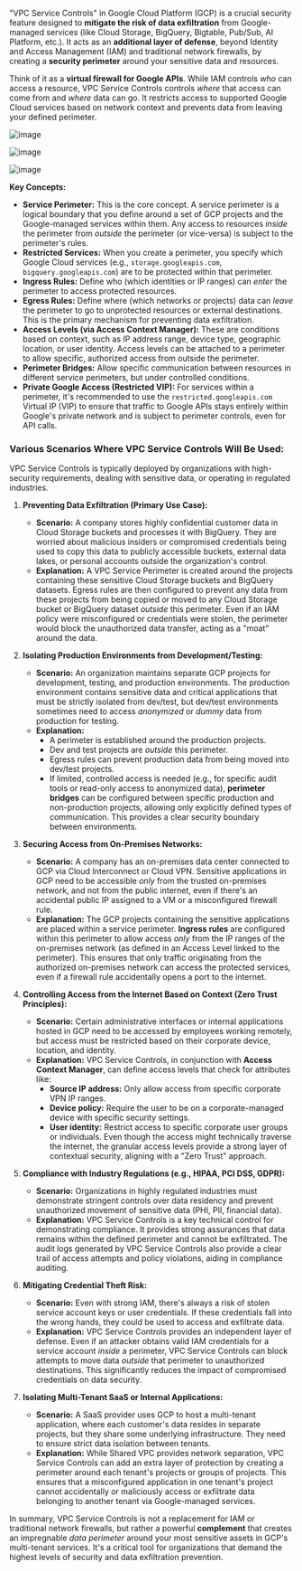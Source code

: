 "VPC Service Controls" in Google Cloud Platform (GCP) is a crucial security feature designed to **mitigate the risk of data exfiltration** from Google-managed services (like Cloud Storage, BigQuery, Bigtable, Pub/Sub, AI Platform, etc.). It acts as an **additional layer of defense**, beyond Identity and Access Management (IAM) and traditional network firewalls, by creating a **security perimeter** around your sensitive data and resources.

Think of it as a **virtual firewall for Google APIs**. While IAM controls *who* can access a resource, VPC Service Controls controls *where* that access can come from and *where* data can go. It restricts access to supported Google Cloud services based on network context and prevents data from leaving your defined perimeter.


![image](https://github.com/user-attachments/assets/11248aa7-7c41-4422-a6c7-8a7bfa548546)

![image](https://github.com/user-attachments/assets/12b9d098-389d-457e-b871-3aea26611ff0)

![image](https://github.com/user-attachments/assets/23fbaa14-3f18-42d7-ba6e-1ca96173b7f5)




**Key Concepts:**

* **Service Perimeter:** This is the core concept. A service perimeter is a logical boundary that you define around a set of GCP projects and the Google-managed services within them. Any access to resources *inside* the perimeter from *outside* the perimeter (or vice-versa) is subject to the perimeter's rules.
* **Restricted Services:** When you create a perimeter, you specify which Google Cloud services (e.g., `storage.googleapis.com`, `bigquery.googleapis.com`) are to be protected within that perimeter.
* **Ingress Rules:** Define who (which identities or IP ranges) can *enter* the perimeter to access protected resources.
* **Egress Rules:** Define where (which networks or projects) data can *leave* the perimeter to go to unprotected resources or external destinations. This is the primary mechanism for preventing data exfiltration.
* **Access Levels (via Access Context Manager):** These are conditions based on context, such as IP address range, device type, geographic location, or user identity. Access levels can be attached to a perimeter to allow specific, authorized access from outside the perimeter.
* **Perimeter Bridges:** Allow specific communication between resources in different service perimeters, but under controlled conditions.
* **Private Google Access (Restricted VIP):** For services within a perimeter, it's recommended to use the `restricted.googleapis.com` Virtual IP (VIP) to ensure that traffic to Google APIs stays entirely within Google's private network and is subject to perimeter controls, even for API calls.

### Various Scenarios Where VPC Service Controls Will Be Used:

VPC Service Controls is typically deployed by organizations with high-security requirements, dealing with sensitive data, or operating in regulated industries.

1.  **Preventing Data Exfiltration (Primary Use Case):**
    * **Scenario:** A company stores highly confidential customer data in Cloud Storage buckets and processes it with BigQuery. They are worried about malicious insiders or compromised credentials being used to copy this data to publicly accessible buckets, external data lakes, or personal accounts outside the organization's control.
    * **Explanation:** A VPC Service Perimeter is created around the projects containing these sensitive Cloud Storage buckets and BigQuery datasets. Egress rules are then configured to prevent any data from these projects from being copied or moved to any Cloud Storage bucket or BigQuery dataset *outside* this perimeter. Even if an IAM policy were misconfigured or credentials were stolen, the perimeter would block the unauthorized data transfer, acting as a "moat" around the data.

2.  **Isolating Production Environments from Development/Testing:**
    * **Scenario:** An organization maintains separate GCP projects for development, testing, and production environments. The production environment contains sensitive data and critical applications that must be strictly isolated from dev/test, but dev/test environments sometimes need to access *anonymized* or *dummy* data from production for testing.
    * **Explanation:**
        * A perimeter is established around the production projects.
        * Dev and test projects are *outside* this perimeter.
        * Egress rules can prevent production data from being moved into dev/test projects.
        * If limited, controlled access is needed (e.g., for specific audit tools or read-only access to anonymized data), **perimeter bridges** can be configured between specific production and non-production projects, allowing only explicitly defined types of communication. This provides a clear security boundary between environments.

3.  **Securing Access from On-Premises Networks:**
    * **Scenario:** A company has an on-premises data center connected to GCP via Cloud Interconnect or Cloud VPN. Sensitive applications in GCP need to be accessible *only* from the trusted on-premises network, and not from the public internet, even if there's an accidental public IP assigned to a VM or a misconfigured firewall rule.
    * **Explanation:** The GCP projects containing the sensitive applications are placed within a service perimeter. **Ingress rules** are configured within this perimeter to allow access *only* from the IP ranges of the on-premises network (as defined in an Access Level linked to the perimeter). This ensures that only traffic originating from the authorized on-premises network can access the protected services, even if a firewall rule accidentally opens a port to the internet.

4.  **Controlling Access from the Internet Based on Context (Zero Trust Principles):**
    * **Scenario:** Certain administrative interfaces or internal applications hosted in GCP need to be accessed by employees working remotely, but access must be restricted based on their corporate device, location, and identity.
    * **Explanation:** VPC Service Controls, in conjunction with **Access Context Manager**, can define access levels that check for attributes like:
        * **Source IP address:** Only allow access from specific corporate VPN IP ranges.
        * **Device policy:** Require the user to be on a corporate-managed device with specific security settings.
        * **User identity:** Restrict access to specific corporate user groups or individuals.
        Even though the access might technically traverse the internet, the granular access levels provide a strong layer of contextual security, aligning with a "Zero Trust" approach.

5.  **Compliance with Industry Regulations (e.g., HIPAA, PCI DSS, GDPR):**
    * **Scenario:** Organizations in highly regulated industries must demonstrate stringent controls over data residency and prevent unauthorized movement of sensitive data (PHI, PII, financial data).
    * **Explanation:** VPC Service Controls is a key technical control for demonstrating compliance. It provides strong assurances that data remains within the defined perimeter and cannot be exfiltrated. The audit logs generated by VPC Service Controls also provide a clear trail of access attempts and policy violations, aiding in compliance auditing.

6.  **Mitigating Credential Theft Risk:**
    * **Scenario:** Even with strong IAM, there's always a risk of stolen service account keys or user credentials. If these credentials fall into the wrong hands, they could be used to access and exfiltrate data.
    * **Explanation:** VPC Service Controls provides an independent layer of defense. Even if an attacker obtains valid IAM credentials for a service account *inside* a perimeter, VPC Service Controls can block attempts to move data *outside* that perimeter to unauthorized destinations. This significantly reduces the impact of compromised credentials on data security.

7.  **Isolating Multi-Tenant SaaS or Internal Applications:**
    * **Scenario:** A SaaS provider uses GCP to host a multi-tenant application, where each customer's data resides in separate projects, but they share some underlying infrastructure. They need to ensure strict data isolation between tenants.
    * **Explanation:** While Shared VPC provides network separation, VPC Service Controls can add an extra layer of protection by creating a perimeter around each tenant's projects or groups of projects. This ensures that a misconfigured application in one tenant's project cannot accidentally or maliciously access or exfiltrate data belonging to another tenant via Google-managed services.

In summary, VPC Service Controls is not a replacement for IAM or traditional network firewalls, but rather a powerful **complement** that creates an impregnable *data perimeter* around your most sensitive assets in GCP's multi-tenant services. It's a critical tool for organizations that demand the highest levels of security and data exfiltration prevention.
